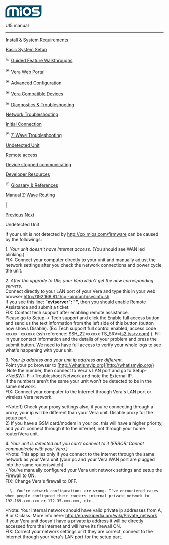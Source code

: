 ![](skins/mios/images/logo.png)

UI5 manual

  
---  
  
![](images/spacer.gif)[Install & System
Requirements](index.html#!docs5/installation_and_system_requirements_en_3pro_all.md)

![](images/spacer.gif)[Basic System Setup ](index.html#!docs5/getting_started_en_3pro_all.md)

![](skins/mios/images/plus.gif)[Guided Feature Walkthroughs
](features_en_3pro_all.html)

![](skins/mios/images/plus.gif)[Vera Web Portal](index.html#!docs5/web_portal_en_3pro_all.md)

![](skins/mios/images/plus.gif)[Advanced
Configuration](index.html#!docs5/advanced_configuration_en_3pro_all.md)

![](skins/mios/images/plus.gif)[Vera Compatible
Devices](index.html#!docs5/supported_hardware_en_3pro_all.md)

![](skins/mios/images/minus.gif)[Diagnostics &
Troubleshooting](index.html#!docs5/troubleshooting_en_3pro_all.md)

![](images/spacer.gif)[Network Troubleshooting](index.html#!docs5/network_troubleshooting_en_3pro_all.md)

![](images/spacer.gif)[Initial Connection](index.html#!docs5/initial_connection_en_3pro_all.md)

![](skins/mios/images/plus.gif)[Z-Wave Troubleshooting](index.html#!docs5/zwave_troubleshooting_en_3pro_all.md)

![](images/spacer.gif)[Undetected Unit](index.html#!docs5/unit_en_3pro_all.md)

![](images/spacer.gif)[Remote access](index.html#!docs5/remote_en_3pro_all.md)

![](images/spacer.gif)[Device stopped communicating](index.html#!docs5/Device_en_3pro_all.md)

![](images/spacer.gif)[Developer Resources](index.html#!docs5/developers_en_3pro_all.md)

![](skins/mios/images/plus.gif)[Glossary &
References](index.html#!docs5/reference_en_3pro_all.md)

![](images/spacer.gif)[Manual Z-Wave Routing](index.html#!docs5/ManualRoute_en_3pro_all.md)

|

[Previous](index.html#!docs5/zwave_troubleshooting_en_3pro_all.md)
[Next](index.html#!docs5/remote_en_3pro_all.md)

Undetected Unit

If your unit is not detected by <http://cp.mios.com/firmware> can be caused by
the followings:  
  
1\. _Your unit doesn't have Internet access_. (You should see WAN led
blinking.)  
FIX: Connect your computer directly to your unit and manually adjust the
network settings after you check the network connections and power cycle the
unit.  
  
2\. _After the upgrade to UI5, your Vera didn't get the new corresponding
servers_.  
Connect directly to your LAN port of your Vera and type this in your web
browser:<http://192.168.81.1/cgi-bin/cmh/sysinfo.sh>  
If you see this line: **"evtserver": "",** then you should enable Remote
Assistance and submit a ticket.  
FIX: Contact tech support after enabling remote assistance.  
Please go to Setup -> Tech support and click the Enable full access button and
send us the text information from the left side of this button (button now
shows Disable). (Ex: Tech support full control enabled, access code xxxxx-
xxxxxx (ssh reference: SSH_22=xxxxx
TS_SRV=[ts2.tssrv.com](http://ts2.mios.com/)) ). Fill in your contact
information and the details of your problem and press the submit button. We
need to have full access to verify your whole logs to see what's happening
with your unit.  
  
3\. _Your ip address and your unit ip address are different._  
Point your pc browser to [http://whatismyip.org](http://whatismyip.org/) .Note
the number, then connect to Vera's LAN port and go to Setup->Net&Wi-
Fi->Troubleshoot Network and note the External IP.  
If the numbers aren't the same your unit won't be detected to be in the same
network.  
FIX: Connect your computer to the Internet through Vera's LAN port or wireless
Vera network.  
  
*Note:1) Check your proxy settings also, if you're connecting through a proxy, your ip will be different than your Vera unit. Disable proxy for the setup part.  
2) If you have a GSM card/modem in your pc, this will have a higher priority,
and you'll connect through it to the internet, not through your home
router/Vera unit.  
  
4\. _Your unit is detected but you can't connect to it (ERROR: Cannot
communicate with your Vera.)_  
*Note: This applies only if you connect to the internet through the same network as your Vera unit (your pc and your Vera WAN port are plugged into the same router/switch).  
      \- You've manually configured your Vera unit network settings and setup the Firewall to ON.  
FIX: Change Vera's firewall to OFF.  
  
      \- You're network configurations are wrong. I've encountered cases when people configured their routers internal private network to 192.169.xxx.xxx or 172.35.xxx.xxx, etc.  
*Note: Your internal network should have valid private ip addresses from A, B or C class. More info here: <http://en.wikipedia.org/wiki/Private_network>  
If your Vera unit doesn't have a private ip address it will be directly
accessed from the Internet and will have its firewall ON.  
FIX: Correct your network settings or if they are correct, connect to the
Internet through your Vera's LAN port for the setup part.  

  

